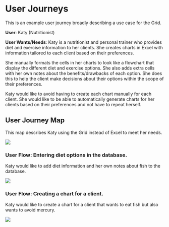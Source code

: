 # User Journeys

This is an example user journey broadly describing a use case for the Grid.

**User**: Katy (Nutritionist)

**User Wants/Needs**: Katy is a nutritionist and personal trainer who provides diet and exercise information to her clients. She creates charts in Excel with information tailored to each client based on their preferences.

She manually formats the cells in her charts to look like a flowchart that display the different diet and exercise options. She also adds extra cells with her own notes about the benefits/drawbacks of each option. She does this to help the client make decisions about their options within the scope of their preferences.

Katy would like to avoid having to create each chart manually for each client. She would like to be able to automatically generate charts for her clients based on their preferences and not have to repeat herself.

## User Journey Map

This map describes Katy using the Grid instead of Excel to meet her needs.

<img src="/img/katy-user-journey.png"/>


### User Flow: Entering diet options in the database.

Katy would like to add diet information and her own notes about fish to the database.

<img src="/img/katy-user-flow-database.png"/>

### User Flow: Creating a chart for a client.

Katy would like to create a chart for a client that wants to eat fish but also wants to avoid mercury.

<img src="/img/katy-user-flow-charts.png" />